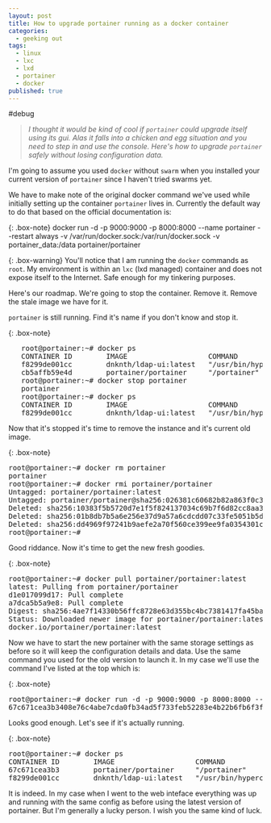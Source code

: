 ```yaml
---
layout: post
title: How to upgrade portainer running as a docker container
categories:
  - geeking out
tags:
  - linux
  - lxc
  - lxd
  - portainer
  - docker
published: true
---
```


#debug

>*I thought it would be kind of cool if `portainer` could upgrade itself using its gui. Alas it falls into a chicken and egg situation and you need to step in and use the console. Here's how to upgrade `portainer` safely without losing configuration data.*

I'm going to assume you used `docker` without `swarm` when you installed your current version of `portainer` since I haven't tried swarms yet.

We have to make note of the original docker command we've used while initially setting up the container `portainer` lives in. Currently the default way to do that based on the official documentation is:

{: .box-note}
   docker run -d -p 9000:9000 -p 8000:8000 --name portainer --restart always -v /var/run/docker.sock:/var/run/docker.sock -v portainer_data:/data portainer/portainer

{: .box-warning}
You'll notice that I am running the `docker` commands as `root`. My environment is within an `lxc` (lxd managed) container and does not expose itself to the Internet. Safe enough for my tinkering purposes.

Here's our roadmap. We're going to stop the container. Remove it. Remove the stale image we have for it.

`portainer` is still running. Find it's name if you don't know and stop it.

{: .box-note}
<pre>
   root@portainer:~# docker ps
   CONTAINER ID        IMAGE                   COMMAND                  CREATED             STATUS              PORTS                                            NAMES
   f8299de001cc        dnknth/ldap-ui:latest   "/usr/bin/hypercorn …"   11 minutes ago      Up 5 minutes        0.0.0.0:32773->5000/tcp                          ldap-ui
   cb5affb59e4d        portainer/portainer     "/portainer"             7 days ago          Up 2 days           0.0.0.0:8000->8000/tcp, 0.0.0.0:9000->9000/tcp   portainer
   root@portainer:~# docker stop portainer
   portainer
   root@portainer:~# docker ps
   CONTAINER ID        IMAGE                   COMMAND                  CREATED             STATUS              PORTS                     NAMES
   f8299de001cc        dnknth/ldap-ui:latest   "/usr/bin/hypercorn …"   11 minutes ago      Up 6 minutes        0.0.0.0:32773->5000/tcp   ldap-ui
</pre>

Now that it's stopped it's time to remove the instance and it's current old image.

{: .box-note}
<pre>
root@portainer:~# docker rm portainer
portainer
root@portainer:~# docker rmi portainer/portainer
Untagged: portainer/portainer:latest
Untagged: portainer/portainer@sha256:026381c60682b82a863f0c3737a9b4a414beaddd4cf050477a7749ff5ac61189
Deleted: sha256:10383f5b5720d7e1f5f824137034c69b7f6d82cc8aa33afcc4e9d508b561af77
Deleted: sha256:01b8db7b5a6e256e37d9a57a6cdcdd07c33fe5051b5d21117ad4842723f68083
Deleted: sha256:dd4969f97241b9aefe2a70f560ce399ee9fa0354301c9aef841082ad52161ec5
root@portainer:~#
</pre>

Good riddance. Now it's time to get the new fresh goodies.

{: .box-note}
<pre>
root@portainer:~# docker pull portainer/portainer:latest
latest: Pulling from portainer/portainer
d1e017099d17: Pull complete
a7dca5b5a9e8: Pull complete
Digest: sha256:4ae7f14330b56ffc8728e63d355bc4bc7381417fa45ba0597e5dd32682901080
Status: Downloaded newer image for portainer/portainer:latest
docker.io/portainer/portainer:latest
</pre>

Now we have to start the new portainer with the same storage settings as before so it will keep the configuration details and data. Use the same command you used for the old version to launch it. In my case we'll use the command I've listed at the top which is:

{: .box-note}
<pre>
root@portainer:~# docker run -d -p 9000:9000 -p 8000:8000 --name portainer --restart always -v /var/run/docker.sock:/var/run/docker.sock -v portainer_data:/data portainer/portainer
67c671cea3b3408e76c4abe7cda0fb34ad5f733feb52283e4b22b6fb6f3f5f65
</pre>

Looks good enough. Let's see if it's actually running.


{: .box-note}
<pre>
root@portainer:~# docker ps
CONTAINER ID        IMAGE                   COMMAND                  CREATED             STATUS              PORTS                                            NAMES
67c671cea3b3        portainer/portainer     "/portainer"             15 minutes ago      Up 15 minutes       0.0.0.0:8000->8000/tcp, 0.0.0.0:9000->9000/tcp   portainer
f8299de001cc        dnknth/ldap-ui:latest   "/usr/bin/hypercorn …"   28 minutes ago      Up 22 minutes       0.0.0.0:32773->5000/tcp                          ldap-ui
</pre>

It is indeed. In my case when I went to the web inteface everything was up and running with the same config as before using the latest version of portainer. But I'm generally a lucky person. I wish you the same kind of luck.
